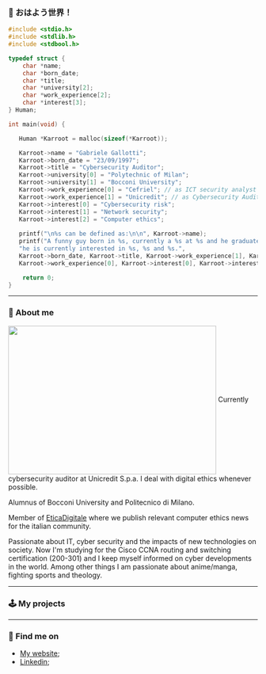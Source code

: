 ### 👋 おはよう世界！

```C
#include <stdio.h>
#include <stdlib.h>
#include <stdbool.h>

typedef struct {
    char *name;
    char *born_date;
    char *title;
    char *university[2];
    char *work_experience[2];
    char *interest[3];
} Human;

int main(void) {

   Human *Karroot = malloc(sizeof(*Karroot));

   Karroot->name = "Gabriele Gallotti";
   Karroot->born_date = "23/09/1997";
   Karroot->title = "Cybersecurity Auditor";
   Karroot->university[0] = "Polytechnic of Milan";
   Karroot->university[1] = "Bocconi University";
   Karroot->work_experience[0] = "Cefriel"; // as ICT security analyst & developer 
   Karroot->work_experience[1] = "Unicredit"; // as Cybersecurity Auditor
   Karroot->interest[0] = "Cybersecurity risk";
   Karroot->interest[1] = "Network security";
   Karroot->interest[2] = "Computer ethics";
   
   printf("\n%s can be defined as:\n\n", Karroot->name);
   printf("A funny guy born in %s, currently a %s at %s and he graduated at both %s and %s while working as intern at %s and "
   "he is currently interested in %s, %s and %s.",
   Karroot->born_date, Karroot->title, Karroot->work_experience[1], Karroot->university[0], Karroot->university[1],
   Karroot->work_experience[0], Karroot->interest[0], Karroot->interest[1], Karroot->interest[2]);

    return 0;
}

```

---

### 🧐 About me

<img align='center' src="https://i.kym-cdn.com/photos/images/original/000/948/102/01a.gif" width="420" height="300">
Currently cybersecurity auditor at Unicredit S.p.a. 
I deal with digital ethics whenever possible.

Alumnus of Bocconi University and Politecnico di Milano.

Member of [EticaDigitale](https://t.me/EticaDigitaleChannel) where we publish relevant computer ethics news for the italian community.

Passionate about IT, cyber security and the impacts of new technologies on society.
Now I'm studying for the Cisco CCNA routing and switching certification (200-301) and I keep myself informed on cyber developments in the world.
Among other things I am passionate about anime/manga, fighting sports and theology.

---

### 🕹️ My projects

---

### 🔦 Find me on
- [My website](https://karroot.github.io);
- [Linkedin](https://www.linkedin.com/in/gabriele-gallotti/);

<!---
karroot/karroot is a ✨ special ✨ repository because its `README.md` (this file) appears on your GitHub profile.
You can click the Preview link to take a look at your changes.
Here are some ideas to get you started:

- 🔭 I’m currently working on ...
- 🌱 I’m currently learning ...
- 👯 I’m looking to collaborate on ...
- 🤔 I’m looking for help with ...
- 💬 Ask me about ...
- 📫 How to reach me: ...
- 😄 Pronouns: ...
- ⚡ Fun fact: ...
--->
